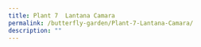 ```yaml
---
title: Plant 7  Lantana Camara
permalink: /butterfly-garden/Plant-7-Lantana-Camara/
description: ""
---
```

